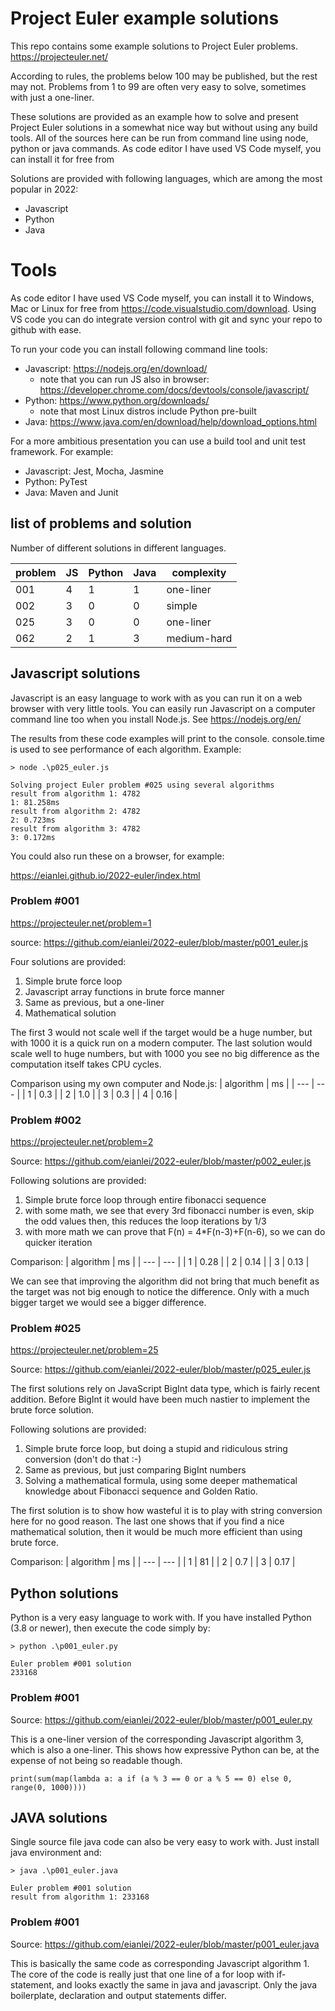 # Project Euler example solutions
This repo contains some example solutions to Project Euler problems.
https://projecteuler.net/ 

According to rules, the problems below 100 may be published, but the rest may not. Problems from 1 to 99 are often very easy to solve, sometimes with just a one-liner.

These solutions are provided as an example how to solve and present Project Euler solutions in a somewhat nice way but without using any build tools. All of the sources here can be run from command line using node, python or java commands. As code editor I have used VS Code myself, you can install it for free from 

Solutions are provided with following languages, which are among the most popular in 2022:
- Javascript
- Python
- Java

# Tools
As code editor I have used VS Code myself, you can install it to Windows, Mac or Linux for free from https://code.visualstudio.com/download.
Using VS code you can do integrate version control with git and sync your repo to github with ease. 

To run your code you can install following command line tools:
- Javascript: https://nodejs.org/en/download/ 
    - note that you can run JS also in browser: https://developer.chrome.com/docs/devtools/console/javascript/
- Python: https://www.python.org/downloads/
    - note that most Linux distros include Python pre-built
- Java: https://www.java.com/en/download/help/download_options.html

For a more ambitious presentation you can use a build tool and unit test framework. For example:
- Javascript: Jest, Mocha, Jasmine
- Python: PyTest
- Java: Maven and Junit

## list of problems and solution
Number of different solutions in different languages.

| problem | JS | Python | Java | complexity |
| --- | --- | --- | --- | --- |
| 001 | 4 | 1 | 1 | one-liner |
| 002 | 3 | 0 | 0 | simple |
| 025 | 3 | 0 | 0 | one-liner |
| 062 | 2 | 1 | 3 | medium-hard |

## Javascript solutions
Javascript is an easy language to work with as you can run it on a web browser with very little tools. 
You can easily run Javascript on a computer command line too when you install Node.js. See https://nodejs.org/en/ 

The results from these code examples will print to the console. console.time is used to see performance of each algorithm.
Example:
```
> node .\p025_euler.js

Solving project Euler problem #025 using several algorithms
result from algorithm 1: 4782
1: 81.258ms
result from algorithm 2: 4782
2: 0.723ms
result from algorithm 3: 4782
3: 0.172ms
```

You could also run these on a browser, for example: 

https://eianlei.github.io/2022-euler/index.html 

### Problem #001
https://projecteuler.net/problem=1

source: https://github.com/eianlei/2022-euler/blob/master/p001_euler.js 

Four solutions are provided:
1. Simple brute force loop
2. Javascript array functions in brute force manner
3. Same as previous, but a one-liner
4. Mathematical solution

The first 3 would not scale well if the target would be a huge number, but with 1000 it is a quick run on a modern computer. The last solution would scale well to huge numbers, but with 1000 you see no big difference as the computation itself takes CPU cycles.

Comparison using my own computer and Node.js:
| algorithm | ms |
| --- | --- |
| 1 | 0.3 |
| 2 | 1.0 |
| 3 | 0.3 |
| 4 | 0.16 |



### Problem #002
https://projecteuler.net/problem=2

Source: https://github.com/eianlei/2022-euler/blob/master/p002_euler.js 

Following solutions are provided:
1. Simple brute force loop through entire fibonacci sequence
2. with some math, we see that every 3rd fibonacci number is even, skip the odd values then, this reduces the loop iterations by 1/3
3. with more math we can prove that F(n) = 4*F(n-3)+F(n-6), so we can do quicker iteration

Comparison:
| algorithm | ms |
| --- | --- |
| 1 | 0.28 |
| 2 | 0.14 |
| 3 | 0.13 |

We can see that improving the algorithm did not bring that much benefit as the target was not big enough to notice the difference. Only with a much bigger target we would see a bigger difference.
### Problem #025
https://projecteuler.net/problem=25

Source: https://github.com/eianlei/2022-euler/blob/master/p025_euler.js 

The first solutions rely on JavaScript BigInt data type, which is fairly recent addition. Before BigInt it would have been much nastier to implement the brute force solution. 

Following solutions are provided:
1. Simple brute force loop, but doing a stupid and ridiculous string conversion (don't do that :-) 
2. Same as previous, but just comparing BigInt numbers
3. Solving a mathematical formula, using some deeper mathematical knowledge about Fibonacci sequence and Golden Ratio.

The first solution is to show how wasteful it is to play with string conversion here for no good reason. The last one shows that if you find a nice mathematical solution, then it would be much more efficient than using brute force. 

Comparison:
| algorithm | ms |
| --- | --- |
| 1 | 81 |
| 2 | 0.7 |
| 3 | 0.17 |

## Python solutions
Python is a very easy language to work with. If you have installed Python (3.8 or newer), then execute the code simply by:

    > python .\p001_euler.py

    Euler problem #001 solution
    233168
### Problem #001
Source: https://github.com/eianlei/2022-euler/blob/master/p001_euler.py

This is a one-liner version of the corresponding Javascript algorithm 3, which is also a one-liner. This shows how expressive Python can be, at the expense of not being so readable though.

    print(sum(map(lambda a: a if (a % 3 == 0 or a % 5 == 0) else 0, range(0, 1000))))
## JAVA solutions
Single source file java code can also be very easy to work with. Just install java environment and:

    > java .\p001_euler.java

    Euler problem #001 solution
    result from algorithm 1: 233168
### Problem #001
Source: https://github.com/eianlei/2022-euler/blob/master/p001_euler.java

This is basically the same code as corresponding Javascript algorithm 1. The core of the code is really just that one line of a for loop with if-statement, and looks exactly the same in java and javascript. Only the java boilerplate, declaration and output statements differ.



